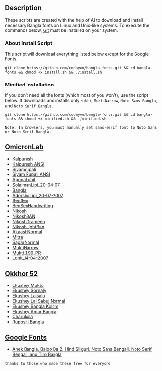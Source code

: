 ## Description

These scripts are created with the help of AI to download and install necessary Bangla fonts on Linux and Unix-like systems. To execute the commands below, [Git](https://git-scm.com/downloads/linux) must be installed on your system.

### About Install Script

This script will download everything listed below except for the Google Fonts.

```
git clone https://github.com/codayon/bangla-fonts.git && cd bangla-fonts && chmod +x install.sh && ./install.sh
```

### Minified Installation

If you don’t need all the fonts (which most of you won’t), use the script below. It downloads and installs only `Mukti`, `MuktiNarrow`, `Noto Sans Bangla`, and `Noto Serif Bangla`.

```
git clone https://github.com/codayon/bangla-fonts.git && cd bangla-fonts && chmod +x minified.sh && ./minified.sh
```

`Note: In browsers, you must manually set sans-serif font to Noto Sans or Noto Serif Bangla.`

## [OmicronLab](https://www.omicronlab.com/)

- [Kalpurush](https://www.omicronlab.com/download/fonts/kalpurush.ttf)
- [Kalpurush ANSI](https://www.omicronlab.com/download/fonts/kalpurush%20ANSI.ttf)
- [Siyamrupali](https://www.omicronlab.com/download/fonts/Siyamrupali.ttf)
- [Siyam Rupali ANSI](https://www.omicronlab.com/download/fonts/Siyam%20Rupali%20ANSI.ttf)
- [AponaLohit](https://www.omicronlab.com/download/fonts/AponaLohit.ttf)
- [SolaimanLipi_20-04-07](https://www.omicronlab.com/download/fonts/SolaimanLipi_20-04-07.ttf)
- [Bangla](https://www.omicronlab.com/download/fonts/Bangla.ttf)
- [AdorshoLipi_20-07-2007](https://www.omicronlab.com/download/fonts/AdorshoLipi_20-07-2007.ttf)
- [BenSen](https://www.omicronlab.com/download/fonts/BenSen.ttf)
- [BenSenHandwriting](https://www.omicronlab.com/download/fonts/BenSenHandwriting.ttf)
- [Nikosh](https://www.omicronlab.com/download/fonts/Nikosh.ttf)
- [NikoshBAN](https://www.omicronlab.com/download/fonts/NikoshBAN.ttf)
- [NikoshGrameen](https://www.omicronlab.com/download/fonts/NikoshGrameen.ttf)
- [NikoshLightBan](https://www.omicronlab.com/download/fonts/NikoshLightBan.ttf)
- [AkaashNormal](https://www.omicronlab.com/download/fonts/akaashnormal.ttf)
- [Mitra](https://www.omicronlab.com/download/fonts/mitra.ttf)
- [SagarNormal](https://www.omicronlab.com/download/fonts/sagarnormal.ttf)
- [MuktiNarrow](https://www.omicronlab.com/download/fonts/muktinarrow.ttf)
- [Mukti_1.99_PR](https://www.omicronlab.com/download/fonts/Mukti_1.99_PR.ttf)
- [Lohit_14-04-2007](https://www.omicronlab.com/download/fonts/Lohit_14-04-2007.ttf)

## [Okkhor 52](https://okkhor52.com/)

- [Ekushey Mukto](https://okkhor52.com/download/Ekushey_Mukto.zip)
- [Ekushey Sornaly](https://okkhor52.com/download/Ekushey_Sornaly%20.zip)
- [Ekushey Lalsalu](https://okkhor52.com/download.html?id=_009)
- [Ekushey Lal Sabuj Normal](https://okkhor52.com/download/Ekushey_Lal_Salu.zip)
- [Ekushey Bangla Kolom](https://okkhor52.com/download/Ekushey_Bangla_Kolom.zip)
- [Ekushey Amar Bangla](https://okkhor52.com/download/Ekushey_Amar_Bangla.zip)
- [Charukola](https://okkhor52.com/download/Charukola.zip)
- [Ruposhi Bangla](https://okkhor52.com/download/RuposhiBangla.zip)

## [Google Fonts](https://fonts.google.com/)

- [Anek Bangla, Baloo Da 2, Hind Siliguri, Noto Sans Bengali, Noto Serif Bengali, and Tiro Bangla](https://fonts.google.com/share?selection.family=Anek+Bangla:wght@100..800|Baloo+Da+2:wght@400..800|Hind+Siliguri:wght@300;400;500;600;700|Noto+Sans+Bengali:wght@100..900|Noto+Serif+Bengali:wght@100..900|Tiro+Bangla:ital@0;1)

`thanks to those who made these free for everyone`
